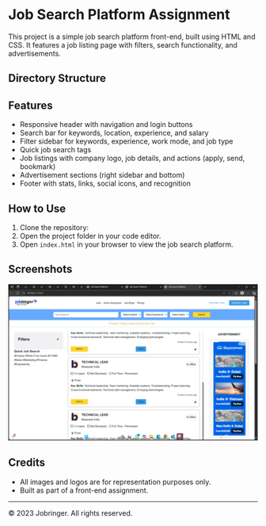 # Job Search Platform Assignment

This project is a simple job search platform front-end, built using HTML and CSS. It features a job listing page with filters, search functionality, and advertisements.

## Directory Structure

## Features

- Responsive header with navigation and login buttons
- Search bar for keywords, location, experience, and salary
- Filter sidebar for keywords, experience, work mode, and job type
- Quick job search tags
- Job listings with company logo, job details, and actions (apply, send, bookmark)
- Advertisement sections (right sidebar and bottom)
- Footer with stats, links, social icons, and recognition

## How to Use

1. Clone the repository:
2. Open the project folder in your code editor.
3. Open `index.html` in your browser to view the job search platform.

## Screenshots

![Screenshot](assets/desktop1.png)

## Credits

- All images and logos are for representation purposes only.
- Built as part of a front-end assignment.

---
© 2023 Jobringer. All rights reserved.